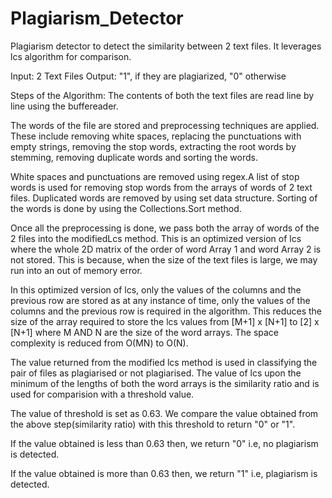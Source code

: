# Plagiarism_Detector
Plagiarism detector to detect the similarity between 2 text files. It leverages lcs algorithm for comparison.

Input: 2 Text Files
Output: "1", if they are plagiarized, "0" otherwise

Steps of the Algorithm:
The contents of both the text files are read line by line using the buffereader.

The words of the file are stored and preprocessing techniques are applied. These include removing white spaces, replacing the punctuations with empty strings, removing the stop words, extracting the root words by stemming, removing duplicate words and sorting the words. 

White spaces and punctuations are removed using regex.A list of stop words is used for removing stop words from the arrays of words of 2 text files. Duplicated words are removed by using set data structure. Sorting of the words is done by using the Collections.Sort method.

Once all the preprocessing is done, we pass both the array of words of the 2 files into the modifiedLcs method. This is an optimized version of lcs where the whole 2D matrix of the order of word Array 1 and word Array 2 is not stored. This is because, when the size of the text files is large, we may run into an out of memory error.

In this optimized version of lcs, only the values of the columns and the previous row are stored as at any instance of time, only the values of the columns and the previous row is required in the algorithm. This reduces the size of the array required to store the lcs values from [M+1] x [N+1] to [2] x [N+1] where M AND N are the size of the word arrays. The space complexity is reduced from O(MN) to O(N).

The value returned from the modified lcs method is used in classifying the pair of files as plagiarised or not plagiarised. The value of lcs upon the minimum of the lengths of both the word arrays is the similarity ratio and is used for comparision with a threshold value.

The value of threshold is set as 0.63. We compare the value obtained from the above step(similarity ratio) with this threshold to return "0" or "1". 

If the value obtained is less than 0.63 then, we return "0" i.e, no plagiarism is detected.

If the value obtained is more than 0.63 then, we return "1" i.e, plagiarism is detected.
